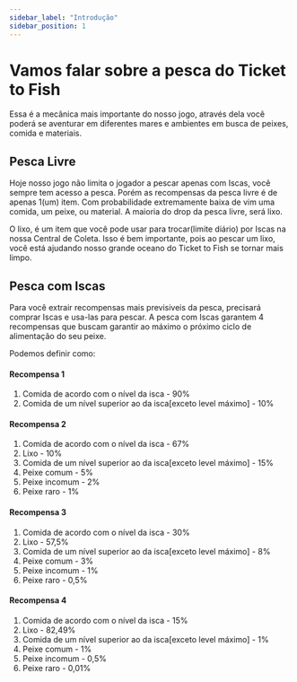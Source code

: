 ```yaml
---
sidebar_label: "Introdução"
sidebar_position: 1
---
```


# Vamos falar sobre a pesca do Ticket to Fish

Essa é a mecânica mais importante do nosso jogo, através dela você poderá se aventurar em diferentes mares e ambientes em busca de peixes, comida e materiais.

## Pesca Livre

Hoje nosso jogo não limita o jogador a pescar apenas com Iscas, você sempre tem acesso a pesca. Porém as recompensas da pesca livre é de apenas 1(um) item. Com probabilidade extremamente baixa de vim uma comida, um peixe, ou material. A maioria do drop da pesca livre, será lixo.

O lixo, é um item que você pode usar para trocar(limite diário) por Iscas na nossa Central de Coleta. Isso é bem importante, pois ao pescar um lixo, você está ajudando nosso grande oceano do Ticket to Fish se tornar mais limpo.

## Pesca com Iscas

Para você extrair recompensas mais previsiveis da pesca, precisará comprar Iscas e usa-las para pescar. A pesca com Iscas garantem 4 recompensas que buscam garantir ao máximo o próximo ciclo de alimentação do seu peixe.

Podemos definir como:

#### Recompensa 1

1. Comida de acordo com o nível da isca - 90%
2. Comida de um nível superior ao da isca[exceto level máximo] - 10%

#### Recompensa 2

1. Comida de acordo com o nível da isca - 67%
2. Lixo - 10%
3. Comida de um nível superior ao da isca[exceto level máximo] - 15%
4. Peixe comum - 5%
5. Peixe incomum - 2%
6. Peixe raro - 1%

#### Recompensa 3

1. Comida de acordo com o nível da isca - 30%
2. Lixo - 57,5%
3. Comida de um nível superior ao da isca[exceto level máximo] - 8%
4. Peixe comum - 3%
5. Peixe incomum - 1%
6. Peixe raro - 0,5%

#### Recompensa 4

1. Comida de acordo com o nível da isca - 15%
2. Lixo - 82,49%
3. Comida de um nível superior ao da isca[exceto level máximo] - 1%
4. Peixe comum - 1%
5. Peixe incomum - 0,5%
6. Peixe raro - 0,01%
